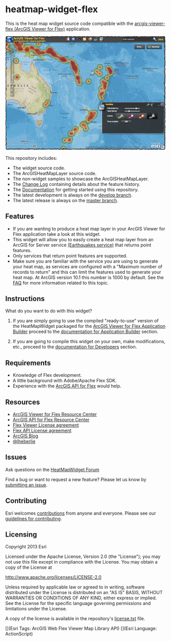 # heatmap-widget-flex

This is the heat map widget source code compatible with the [arcgis-viewer-flex (ArcGIS Viewer for Flex)](https://github.com/Esri/arcgis-viewer-flex "View repository on GitHub") application.

<!-- MAKE SURE TO ALWAYS UPDATE THE VERSION HERE -->
[![Heatmap widget](heatmap-widget-flex.png "HeatMap Widget")](http://serverapps101.esri.com/webapis/flex-viewer/flexviewer31/index.html?config=heatmap-config.xml)

This repository includes:

* The widget source code.
* The ArcGISHeatMapLayer source code.
* The non-widget samples to showcase the ArcGISHeatMapLayer.
* The [Change Log](CHANGELOG.md) containing details about the feature history.
* The [Documentation](../../wiki) for getting started using this repository.
* The latest development is always on the [develop branch](../../tree/develop).
* The latest release is always on the [master branch](../../tree/master).

## Features
* If you are wanting to produce a heat map layer in your ArcGIS Viewer for Flex application take a look at this widget.
* This widget will allow you to easily create a heat map layer from an ArcGIS for Server service [(Earthquakes service)](http://sampleserver3.arcgisonline.com/ArcGIS/rest/services/Earthquakes/Since_1970/MapServer/0) that returns point features.
* Only services that return point features are supported.
* Make sure you are familiar with the service you are using to generate your heat map, as services are configured with a "Maximum number of records to return" and this can limit the features used to generate your heat map.  At ArcGIS version 10.1 this number is 1000 by default.  See the [FAQ](http://resources.arcgis.com/en/help/flex-api/concepts/index.html#/FAQ/017p00000016000000/) for more information related to this topic.

## Instructions
What do you want to do with this widget?

1.  If you are simply going to use the compiled "ready-to-use" version of the HeatMapWidget packaged for the [ArcGIS Viewer for Flex Application Builder](http://resources.arcgis.com/en/help/flex-viewer/concepts/index.html#//01m30000002v000000 "Getting started with Application Builder") proceed to the [documentation for Application Builder](../../wiki/Application-Builder) section.
  
2.  If you are going to compile this widget on your own, make modifications, etc., proceed to the [documentation for Developers](../../wiki/Developers) section.

## Requirements
* Knowledge of Flex development.
* A little background with Adobe/Apache Flex SDK.
* Experience with the [ArcGIS API for Flex](http://links.esri.com/flex) would help.

## Resources
* [ArcGIS Viewer for Flex Resource Center](http://links.esri.com/flexviewer)
* [ArcGIS API for Flex Resource Center](http://links.esri.com/flex)
* [Flex Viewer License agreement](http://www.apache.org/licenses/LICENSE-2.0.html)
* [Flex API License agreement](http://www.esri.com/legal/pdfs/mla_e204_e300/english.pdf)
* [ArcGIS Blog](http://blogs.esri.com/esri/arcgis/tag/flex/)
* [@lheberlie](http://twitter.com/lheberlie)

## Issues
Ask questions on the [HeatMapWidget Forum](http://forums.arcgis.com/threads/76049-heatmap-widget-flex "HeatMapWidget Forum")

Find a bug or want to request a new feature?  Please let us know by [submitting an issue](../../issues).

## Contributing
Esri welcomes [contributions](CONTRIBUTING.md) from anyone and everyone. Please see our [guidelines for contributing](https://github.com/esri/contributing).

## Licensing
Copyright 2013 Esri

Licensed under the Apache License, Version 2.0 (the "License");
you may not use this file except in compliance with the License.
You may obtain a copy of the License at

   http://www.apache.org/licenses/LICENSE-2.0

Unless required by applicable law or agreed to in writing, software
distributed under the License is distributed on an "AS IS" BASIS,
WITHOUT WARRANTIES OR CONDITIONS OF ANY KIND, either express or implied.
See the License for the specific language governing permissions and
limitations under the License.

A copy of the license is available in the repository's [license.txt](license.txt) file.

[](Esri Tags: ArcGIS Web Flex Viewer Map Library API)
[](Esri Language: ActionScript)